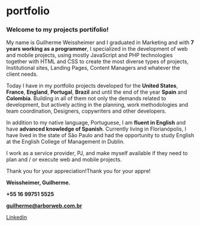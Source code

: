 # portfolio

### Welcome to my projects portifolio!

My name is Guilherme Weissheimer and I graduated in Marketing and with **7 years working as a programmer**, I specialized in the development of web and mobile projects, using mostly JavaScript and PHP technologies together with HTML and CSS to create the most diverse types of projects, Institutional sites, Landing Pages, Content Managers and whatever the client needs.

Today I have in my portfolio projects developed for the **United States**, **France**, **England**, **Portugal**, **Brazil** and until the end of the year **Spain** and **Colombia**. Building in all of them not only the demands related to development, but actively acting in the planning, work methodologies and team coordination, Designers, copywriters and other developers.

In addition to my native language, Portuguese, I am **fluent in English** and have **advanced knowledge of Spanish**. Currently living in Florianópolis, I have lived in the state of São Paulo and had the opportunity to study English at the English College of Management in Dublin.

I work as a service provider, PJ, and make myself available if they need to plan and / or execute web and mobile projects.



Thank you for your appreciation!Thank you for your appre!

**Weissheimer, Guilherme.**

**+55 16 99751 5525**

**guilherme@arborweb.com.br**

[Linkedin](https://www.linkedin.com/in/guilherme-weissheimer-400868131/?locale=en_US)